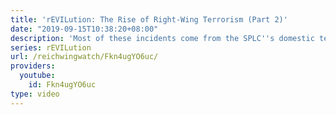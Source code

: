 ```yaml
---
title: 'rEVILution: The Rise of Right-Wing Terrorism (Part 2)'
date: "2019-09-15T10:38:20+08:00"
description: 'Most of these incidents come from the SPLC''s domestic terror list:'
series: rEVILution
url: /reichwingwatch/Fkn4ugYO6uc/
providers:
  youtube:
    id: Fkn4ugYO6uc
type: video
---
```

